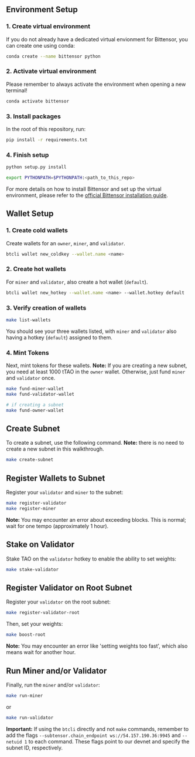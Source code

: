 ## Environment Setup

### 1. Create virtual environment

If you do not already have a dedicated virtual envionment for Bittensor, you can create one using conda:

```bash
conda create --name bittensor python
```

### 2. Activate virtual environment

Please remember to always activate the environment when opening a new terminal!

```bash
conda activate bittensor
```

### 3. Install packages

In the root of this repository, run:

```bash
pip install -r requirements.txt
```

### 4. Finish setup

```bash
python setup.py install
```

```bash
export PYTHONPATH=$PYTHONPATH:<path_to_this_repo>
```

For more details on how to install Bittensor and set up the virtual environment, please refer to the [official Bittensor installation guide](https://github.com/opentensor/bittensor#install).

## Wallet Setup

### 1. Create cold wallets

Create wallets for an `owner`, `miner`, and `validator`.

```bash
btcli wallet new_coldkey --wallet.name <name>
```

### 2. Create hot wallets

For `miner` and `validator`, also create a hot wallet (`default`).

```bash
btcli wallet new_hotkey --wallet.name <name> --wallet.hotkey default
```

### 3. Verify creation of wallets

```bash
make list-wallets
```

You should see your three wallets listed, with `miner` and `validator` also having a hotkey (`default`) assigned to them.

### 4. Mint Tokens

Next, mint tokens for these wallets. **Note:** If you are creating a new subnet, you need at least 1000 tTAO in the `owner` wallet. Otherwise, just fund `miner` and `validator` once.

```bash
make fund-miner-wallet
make fund-validator-wallet

# if creating a subnet
make fund-owner-wallet
```

## Create Subnet

To create a subnet, use the following command. **Note:** there is no need to create a new subnet in this walkthrough.

```bash
make create-subnet
```

## Register Wallets to Subnet

Register your `validator` and `miner` to the subnet:

```bash
make register-validator
make register-miner
```

**Note:** You may encounter an error about exceeding blocks. This is normal; wait for one tempo (approximately 1 hour).

## Stake on Validator

Stake TAO on the `validator` hotkey to enable the ability to set weights:

```bash
make stake-validator
```

## Register Validator on Root Subnet

Register your `validator` on the root subnet:

```bash
make register-validator-root
```

Then, set your weights:

```bash
make boost-root
```

**Note:** You may encounter an error like 'setting weights too fast', which also means wait for another hour.

## Run Miner and/or Validator

Finally, run the `miner` and/or `validator`:

```bash
make run-miner
```

or

```bash
make run-validator
```

**Important:** If using the `btcli` directly and not `make` commands, remember to add the flags `--subtensor.chain_endpoint ws://54.157.190.36:9945` and `--netuid 1` to each command. These flags point to our devnet and specify the subnet ID, respectively.

